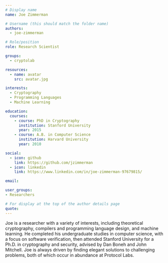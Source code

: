 ```yaml
---
# Display name
name: Joe Zimmerman

# Username (this should match the folder name)
authors:
  - joe-zimmerman

# Role/position
role: Research Scientist

groups:
  - cryptolab

resources:
  - name: avatar
    src: avatar.jpg

interests:
  - Cryptography
  - Programming Languages
  - Machine Learning

education:
  courses:
    - course: PhD in Cryptography
      institution: Stanford University
      year: 2015
    - course: A.B. in Computer Science
      institution: Harvard University
      year: 2010

social:
  - icon: github
    link: https://github.com/jzimmerman
  - icon: linkedin
    link: https://www.linkedin.com/in/joe-zimmerman-97679815/

email:

user_groups:
- Researchers

# For display at the top of the author details page
quote:
---
```

Joe is a researcher with a variety of interests, including theoretical cryptography, compilers and programming language design, and machine learning. He completed his undergraduate studies in computer science, with a focus on software verification, then attended Stanford University for a Ph.D. in cryptography and security, advised by Dan Boneh and John Mitchell. Joe is always driven by finding elegant solutions to challenging problems, both of which occur in abundance at Protocol Labs.
